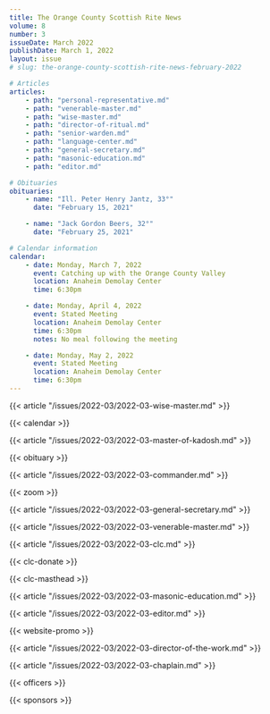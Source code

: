 ```yaml
---
title: The Orange County Scottish Rite News
volume: 8
number: 3
issueDate: March 2022
publishDate: March 1, 2022
layout: issue
# slug: the-orange-county-scottish-rite-news-february-2022

# Articles
articles:
    - path: "personal-representative.md"
    - path: "venerable-master.md"
    - path: "wise-master.md"
    - path: "director-of-ritual.md"
    - path: "senior-warden.md"
    - path: "language-center.md"
    - path: "general-secretary.md"
    - path: "masonic-education.md"
    - path: "editor.md"

# Obituaries
obituaries:
    - name: "Ill. Peter Henry Jantz, 33°"
      date: "February 15, 2021"

    - name: "Jack Gordon Beers, 32°"
      date: "February 25, 2021"

# Calendar information
calendar:
    - date: Monday, March 7, 2022
      event: Catching up with the Orange County Valley
      location: Anaheim Demolay Center
      time: 6:30pm

    - date: Monday, April 4, 2022
      event: Stated Meeting
      location: Anaheim Demolay Center
      time: 6:30pm
      notes: No meal following the meeting

    - date: Monday, May 2, 2022
      event: Stated Meeting
      location: Anaheim Demolay Center
      time: 6:30pm
---
```


{{< article "/issues/2022-03/2022-03-wise-master.md" >}}

{{< calendar >}}

{{< article "/issues/2022-03/2022-03-master-of-kadosh.md" >}}

{{< obituary >}}

{{< article "/issues/2022-03/2022-03-commander.md" >}}

{{< zoom >}}

{{< article "/issues/2022-03/2022-03-general-secretary.md" >}}

{{< article "/issues/2022-03/2022-03-venerable-master.md" >}}

{{< article "/issues/2022-03/2022-03-clc.md" >}}

{{< clc-donate >}}

{{< clc-masthead >}}

{{< article "/issues/2022-03/2022-03-masonic-education.md" >}}

{{< article "/issues/2022-03/2022-03-editor.md" >}}

{{< website-promo >}}

{{< article "/issues/2022-03/2022-03-director-of-the-work.md" >}}

{{< article "/issues/2022-03/2022-03-chaplain.md" >}}

{{< officers >}}

{{< sponsors >}}




